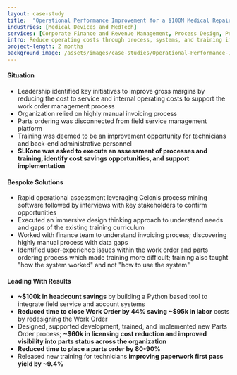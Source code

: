 ```yaml
---
layout: case-study
title:  "Operational Performance Improvement for a $100M Medical Repair and Maintenance Organization​"
industries: [Medical Devices and MedTech]
services: [Corporate Finance and Revenue Management, Process Design, Performance Improvement]
intro: Reduce operating costs through process, systems, and training improvements yielding ~$575k in annualized benefits​
project-length: 2 months
background_image: /assets/images/case-studies/Operational-Performance-Improvement-for-a-$100M-Medical-Repair-and-Maintenance-Organization.jpg
---
```


#### Situation
- Leadership identified key initiatives to improve gross margins by reducing the cost to service and internal operating costs to support the work order management process​
- Organization relied on highly manual invoicing process​
- Parts ordering was disconnected from field service management platform​
- Training was deemed to be an improvement opportunity for technicians and back-end administrative personnel​
- **SLKone was asked to execute an assessment of processes and training, identify cost savings opportunities, and support implementation**

#### Bespoke Solutions
- Rapid operational assessment leveraging Celonis process mining software followed by interviews with key stakeholders to confirm opportunities​
- Executed an immersive design thinking approach to understand needs and gaps of the existing training curriculum​
- Worked with finance team to understand invoicing process; discovering highly manual process with data gaps ​
- Identified user-experience issues within the work order and parts ordering process which made training more difficult; training also taught "how the system worked" and not "how to use the system"

#### Leading With Results
- **~$100k in headcount savings** by building a Python based tool to integrate field service and account systems​
- **Reduced time to close Work Order by 44% saving ~$95k in labor** costs by redesigning the Work Order​
- Designed, supported development, trained, and implemented new Parts Order process; **~$60k in licensing cost reduction and improved visibility into parts status across the organization​**
- **Reduced time to place a parts order by 80-90%​**
- Released new training for technicians **improving paperwork first pass yield by ~9.4%**
